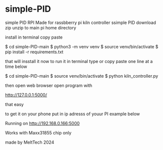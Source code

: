 # simple-PID
simple PID RPI
Made for rassbberry pi kiln controller ssimple PID
download zip unzip to main pi home directory 

install
in terminal copy paste 

$    cd simple-PID-main
$    python3 -m venv venv
$    source venv/bin/activate
$    pip install -r requirements.txt

that will insstall it now to run it in terminal type or copy  paste one line at a time below

$    cd simple-PID-main
$    source venv/bin/activate
$    python kiln_controller.py

then open web browser open program with

http://127.0.0.1:5000/

that easy

to get it on your phone put in ip adresss of youur PI example below

Running on http://192.168.0.166:5000


Works with Maxx31855 chip only

made by MeltTech 2024

